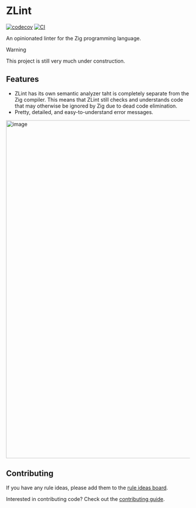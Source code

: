 # ZLint

[![codecov](https://codecov.io/gh/DonIsaac/zlint/graph/badge.svg?token=5bDT3yGZt8)](https://codecov.io/gh/DonIsaac/zlint)
[![CI](https://github.com/DonIsaac/zlint/actions/workflows/ci.yaml/badge.svg)](https://github.com/DonIsaac/zlint/actions/workflows/ci.yaml)

An opinionated linter for the Zig programming language.

> [!WARNING]
> This project is still very much under construction.

## Features
- ZLint has its own semantic analyzer taht is completely separate from the Zig
  compiler. This means that ZLint still checks and understands code that may
  otherwise be ignored by Zig due to dead code elimination.
- Pretty, detailed, and easy-to-understand error messages.
<img width="925" alt="image" src="https://github.com/user-attachments/assets/59edb72f-cd11-4f32-9b35-734fddcaebd6">


## Contributing

If you have any rule ideas, please add them to the [rule ideas
board](https://github.com/DonIsaac/zlint/issues/3).

Interested in contributing code? Check out the [contributing
guide](CONTRIBUTING.md).
